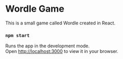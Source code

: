 # Wordle Game

This is a small game called Wordle created in React.

### `npm start`

Runs the app in the development mode.\
Open [http://localhost:3000](http://localhost:3000) to view it in your browser.
